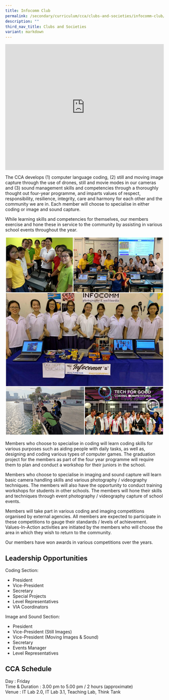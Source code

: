 ```yaml
---
title: Infocomm Club
permalink: /secondary/curriculum/cca/clubs-and-societies/infocomm-club/
description: ""
third_nav_title: Clubs and Societies
variant: markdown
---
```

<div style="width:100%; height:400px">
  <iframe class="ive_eobj_center" allowfullscreen="" frameborder="0" src="https://www.youtube.com/embed/IGFUwdtZD_0" height="100%" width="100%">
  </iframe>
</div>

The CCA develops (1) computer language coding, (2) still and moving image capture through the use of drones, still and movie modes in our cameras and (3) sound management skills and competencies through a thoroughly thought out four-year programme, and imparts values of respect, responsibility, resilience, integrity, care and harmony for each other and the community we are in. Each member will choose to specialise in either coding or image and sound capture.

While learning skills and competencies for themselves, our members exercise and hone these in service to the community by assisting in various school events throughout the year.

![](/images/Sec_cca/infocomm.jpg)

Members who choose to specialise in coding will learn coding skills for various purposes such as aiding people with daily tasks, as well as, designing and coding various types of computer games. The graduation project for the members as part of the four year programme will require them to plan and conduct a workshop for their juniors in the school.

  

Members who choose to specialise in imaging and sound capture will learn basic camera handling skills and various photography / videography techniques. The members will also have the opportunity to conduct training workshops for students in other schools. The members will hone their skills and techniques through event photography / videography capture of school events.

  

Members will take part in various coding and imaging competitions organised by external agencies. All members are expected to participate in these competitions to gauge their standards / levels of achievement. Values-In-Action activities are initiated by the members who will choose the area in which they wish to return to the community.

Our members have won awards in various competitions over the years.


## Leadership Opportunities

Coding Section:
- President
- Vice-President
- Secretary
- Special Projects
- Level Representatives
- VIA Coordinators

Image and Sound Section:
- President
- Vice-President (Still Images)
- Vice-President (Moving Images &amp; Sound)
- Secretary
- Events Manager
- Level Representatives


## CCA Schedule
Day : Friday <br>
Time &amp; Duration : 3.00 pm to 5.00 pm / 2 hours (approximate) <br>
Venue : IT Lab 2.0, IT Lab 3.1, Teaching Lab, Think Tank <br>